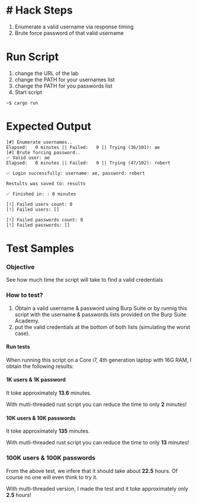 # # Hack Steps
1. Enumerate a valid username via response timing
2. Brute force password of that valid username

# Run Script
1. change the URL of the lab
2. change the PATH for your usernames list
3. change the PATH for you passwords list
4. Start script
```
~$ cargo run
```

# Expected Output
```
[#] Enumerate usernames..
Elapsed:   0 minutes || Failed:   0 || Trying (36/101): ae                                                
[#] Brute forcing password..
✅ Valid user: ae
Elapsed:   0 minutes || Failed:   0 || Trying (47/102): robert                                            

✅ Login successfully: username: ae, password: robert

Restults was saved to: results

✅ Finished in: : 0 minutes

[!] Failed users count: 0
[!] Failed users: []

[!] Failed passwords count: 0
[!] Failed passwords: []
```

# Test Samples
### Objective
See how much time the script will take to find a valid credentials

### How to test?
1. Obtain a valid username & password using Burp Suite or by runnig this script with the username & passwords lists provided on the Burp Suite Academy.
2. put the valid credentials at the bottom of both lists (simulating the worst case).

#### Run tests
When running this script on a Core i7, 4th generation laptop with 16G RAM, I obtain the following results:
#### 1K users & 1K password
It toke approximately **13.6** minutes. 

With mutli-threaded rust script you can reduce the time to only **2** minutes!


#### 10K users & 10K passwords
It toke approximately **135** minutes. 

With mutli-threaded rust script you can reduce the time to only **13** minutes!

### 100K users & 100K passwords
From the above test, we infere that it should take about **22.5** hours. Of course no one will even think to try it.

With multi-threaded version, I made the test and it toke approximately only **2.5** hours!